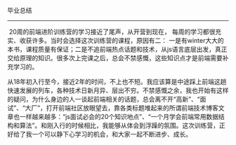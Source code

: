 毕业总结

---

​		20周的前端进阶训练营的学习接近了尾声，从开营到现在， 每周的学习都很充实、收获许多。当时会选择这次训练营的课程，原因有二： 一是有winter大大的本书，课程质量有保证；二是不追前端热点话题和技术，从js语言底层出发，真正交给原理的知识。很多次上完课之后，总会不禁感慨，这些知识点才是前端需要补充学习的。

​		从18年初入行至今，接近2年的时间，不上也不短。我应该算是中途踩上前端这趟快速发展的列车，各种技术日新月异、层出不穷。不禁感慨之余，我也开始有这样的疑问，为什么身边的人一谈起前端相关的话题，总会离不开“高新”、“面试”、“大厂”，打开前端社区放眼望去，靠各类标题堆起来的所谓前端技术博客文章也一样越来越多：“js面试必会的20个知识地点”、“一个月学会前端常用数据结构和算法”。和刚入行的时候相比，我能够从体会到浮躁的氛围。这次训练营，正好给了我一个可以静下心学习的机会，和大家一起不断进步、成长。

